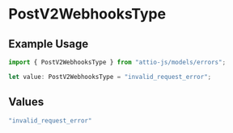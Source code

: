 # PostV2WebhooksType

## Example Usage

```typescript
import { PostV2WebhooksType } from "attio-js/models/errors";

let value: PostV2WebhooksType = "invalid_request_error";
```

## Values

```typescript
"invalid_request_error"
```